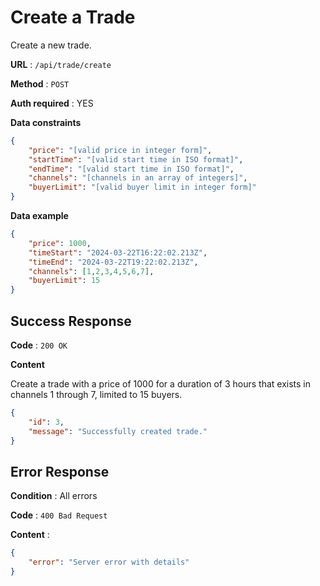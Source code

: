 # Create a Trade

Create a new trade.

**URL** : `/api/trade/create`

**Method** : `POST`

**Auth required** : YES

**Data constraints**

```json
{
    "price": "[valid price in integer form]",
    "startTime": "[valid start time in ISO format]",
    "endTime": "[valid start time in ISO format]",
    "channels": "[channels in an array of integers]",
    "buyerLimit": "[valid buyer limit in integer form]"
}
```

**Data example**

```json
{
    "price": 1000,
    "timeStart": "2024-03-22T16:22:02.213Z",
    "timeEnd": "2024-03-22T19:22:02.213Z",
    "channels": [1,2,3,4,5,6,7],
    "buyerLimit": 15
}
```

## Success Response

**Code** : `200 OK`

**Content**

Create a trade with a price of 1000 for a duration of 3 hours that exists in channels 1 through 7, limited to 15 buyers.

```json
{
    "id": 3,
    "message": "Successfully created trade."
}
```

## Error Response

**Condition** : All errors

**Code** : `400 Bad Request`

**Content** :

```json
{
    "error": "Server error with details"
}
```